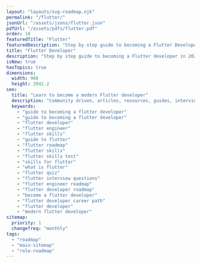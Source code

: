 ```yaml
---
layout: "layouts/svg-roadmap.njk"
permalink: "/flutter/"
jsonUrl: "/assets/jsons/flutter.json"
pdfUrl: "/assets/pdfs/flutter.pdf"
order: 10
featuredTitle: "Flutter"
featuredDescription: "Step by step guide to becoming a Flutter Developer in 2022"
title: "Flutter Developer"
description: "Step by step guide to becoming a Flutter developer in 2022"
isNew: true
hasTopics: true
dimensions:
  width: 968
  height: 2042.2
seo:
  title: "Learn to become a modern Flutter developer"
  description: "Community driven, articles, resources, guides, interview questions, quizzes for flutter development. Learn to become a modern Flutter developer by following the steps, skills, resources and guides listed in this roadmap."
  keywords:
    - "guide to becoming a flutter developer"
    - "guide to becoming a flutter developer"
    - "flutter developer"
    - "flutter engineer"
    - "flutter skills"
    - "guide to flutter"
    - "flutter roadmap"
    - "flutter skills"
    - "flutter skills test"
    - "skills for flutter"
    - "what is flutter"
    - "flutter quiz"
    - "flutter interview questions"
    - "flutter engineer roadmap"
    - "flutter developer roadmap"
    - "become a flutter developer"
    - "flutter developer career path"
    - "flutter developer"
    - "modern flutter developer"
sitemap:
  priority: 1
  changefreq: "monthly"
tags:
  - "roadmap"
  - "main-sitemap"
  - "role-roadmap"
---
```



